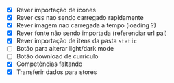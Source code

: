 - [x] Rever importação de icones
- [x] Rever css nao sendo carregado rapidamente
- [x] Rever imagem nao carregada a tempo (loading ?)
- [x] Rever fonte não sendo importada (referenciar url pai)
- [x] Rever importação de itens da pasta `static`
- [ ] Botão para alterar light/dark mode
- [ ] Botão download de curriculo
- [x] Competências faltando
- [x] Transferir dados para stores